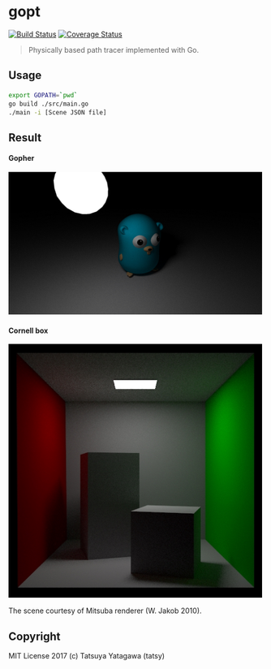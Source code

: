 gopt
===

[![Build Status](https://travis-ci.org/tatsy/gopt.svg?branch=master)](https://travis-ci.org/tatsy/gopt)
[![Coverage Status](https://coveralls.io/repos/github/tatsy/gopt/badge.svg)](https://coveralls.io/github/tatsy/gopt)

> Physically based path tracer implemented with Go.

## Usage

```sh
export GOPATH=`pwd`
go build ./src/main.go
./main -i [Scene JSON file]
```

## Result

#### Gopher

<img src="./results/gopher.jpg" alt="gopher.jpg" width="500"/>

#### Cornell box

<img src="./results/cbox.jpg" alt="cbox.jpg" width="500"/>

The scene courtesy of Mitsuba renderer (W. Jakob 2010).

## Copyright

MIT License 2017 (c) Tatsuya Yatagawa (tatsy)
